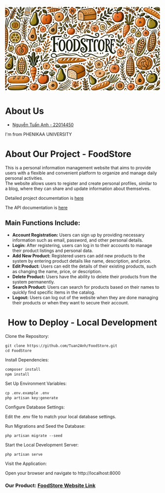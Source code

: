 <img src="FoodStore.webp">
<h1>About Us</h1>
<ul>
    <a href="https://github.com/Tuan2Anh"><li>Nguyễn Tuấn Anh - 22014450</li></a>
</ul>
<p> I'm from PHENIKAA UNIVERSITY</p>
<h1>About Our Project - FoodStore</h1>
<p>This is a personal information management website that aims to provide users with a flexible and convenient platform to organize and manage daily personal activities. <br> The website allows users to register and create personal profiles, similar to a blog, where they can share and update information about themselves.</p>
<p>Detailed project documentation is <a href='https://docs.google.com/document/d/1_GLSlEEL401t5qvXVLtcParRF790TMa3'>here</a></p>
<p>The API documentation is <a href='https://github.com/Khanhs3043/ktl/wiki/API-Documentation'>here</a></p>
<h2>Main Functions Include:</h2>
<ul>
    <li><b>Account Registration:</b> Users can sign up by providing necessary information such as email, password, and other personal details.</li>
    <li><b>Login:</b> After registering, users can log in to their accounts to manage their product listings and personal data.</li>
    <li><b>Add New Product:</b> Registered users can add new products to the system by entering product details like name, description, and price.</li>
    <li><b>Edit Product:</b> Users can edit the details of their existing products, such as changing the name, price, or description.</li>
    <li><b>Delete Product:</b> Users have the ability to delete their products from the system permanently.</li>
    <li><b>Search Product:</b> Users can search for products based on their names to quickly find specific items in the catalog.</li>
    <li><b>Logout:</b> Users can log out of the website when they are done managing their products or when they want to secure their account.</li>
</ul>
<h1 align='center'>How to Deploy - Local Development</h1>
Clone the Repository:

    git clone https://github.com/Tuan2Anh/FoodStore.git
    cd FoodStore
    
Install Dependencies:

    composer install
    npm install
    
Set Up Environment Variables:

    cp .env.example .env
    php artisan key:generate
    
Configure Database Settings:

Edit the .env file to match your local database settings.

Run Migrations and Seed the Database:

    php artisan migrate --seed
    
Start the Local Development Server:

    php artisan serve
    
Visit the Application:

Open your browser and navigate to http://localhost:8000

<h3>Our Product: <a href='https://supreme-system-jjrxpxjw4p793qxvw-8001.app.github.dev'>FoodStore Website Link</a></h3>
